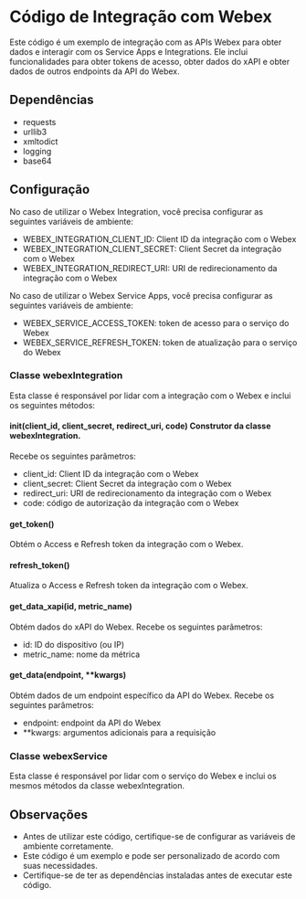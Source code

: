 # Código de Integração com Webex

Este código é um exemplo de integração com as APIs  Webex para obter dados e interagir com os Service Apps e Integrations. Ele inclui funcionalidades para obter tokens de acesso, obter dados do xAPI e obter dados de outros endpoints da API do Webex.

## Dependências 
- requests 
- urllib3 
- xmltodict 
- logging 
- base64

## Configuração

No caso de utilizar o Webex Integration, você precisa configurar as seguintes variáveis de ambiente:
- WEBEX_INTEGRATION_CLIENT_ID: Client ID da integração com o Webex
- WEBEX_INTEGRATION_CLIENT_SECRET:  Client Secret da integração com o Webex
- WEBEX_INTEGRATION_REDIRECT_URI: URI de redirecionamento da integração com o Webex

No caso de utilizar o Webex Service Apps, você precisa configurar as seguintes variáveis de ambiente:
- WEBEX_SERVICE_ACCESS_TOKEN: token de acesso para o serviço do Webex 
- WEBEX_SERVICE_REFRESH_TOKEN: token de atualização para o serviço do Webex

### Classe webexIntegration
 Esta classe é responsável por lidar com a integração com o Webex e inclui os seguintes métodos:

#### init(client_id, client_secret, redirect_uri, code) Construtor da classe webexIntegration. 
Recebe os seguintes parâmetros: 
- client_id: Client ID da integração com o Webex 
- client_secret: Client Secret da integração com o Webex 
- redirect_uri: URI de redirecionamento da integração com o Webex 
- code: código de autorização da integração com o Webex

#### get_token() 
Obtém o Access e Refresh token da integração com o Webex.

#### refresh_token() 
Atualiza o Access e Refresh token  da integração com o Webex.

#### get_data_xapi(id, metric_name)
Obtém dados do xAPI do Webex. Recebe os seguintes parâmetros: 
- id: ID do dispositivo (ou IP)
- metric_name: nome da métrica

#### get_data(endpoint, **kwargs)
 Obtém dados de um endpoint específico da API do Webex. Recebe os seguintes parâmetros: 
 - endpoint: endpoint da API do Webex 
 - **kwargs: argumentos adicionais para a requisição

### Classe webexService
 Esta classe é responsável por lidar com o serviço do Webex e inclui os mesmos métodos da classe webexIntegration.

## Observações 
- Antes de utilizar este código, certifique-se de configurar as variáveis de ambiente corretamente. 
- Este código é um exemplo e pode ser personalizado de acordo com suas necessidades. 
- Certifique-se de ter as dependências instaladas antes de executar este código.